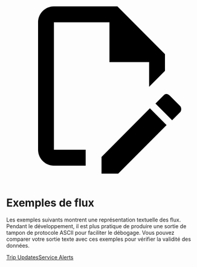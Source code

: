 <a class="pencil-link" href="https://github.com/google/transit/edit/master/gtfs-realtime/spec/en/examples/README.md" title="Edit this page" target="_blank">
    <svg class="pencil" xmlns="http://www.w3.org/2000/svg" viewBox="0 0 24 24"><path d="M10 20H6V4h7v5h5v3.1l2-2V8l-6-6H6c-1.1 0-2 .9-2 2v16c0 1.1.9 2 2 2h4v-2m10.2-7c.1 0 .3.1.4.2l1.3 1.3c.2.2.2.6 0 .8l-1 1-2.1-2.1 1-1c.1-.1.2-.2.4-.2m0 3.9L14.1 23H12v-2.1l6.1-6.1 2.1 2.1Z"></path></svg>
  </a>

# Exemples de flux

Les exemples suivants montrent une représentation textuelle des flux. Pendant le développement, il est plus pratique de produire une sortie de tampon de protocole ASCII pour faciliter le débogage. Vous pouvez comparer votre sortie texte avec ces exemples pour vérifier la validité des données.

<div class="landing-page">
   <a class="button" href="trip-updates">Trip Updates</a><a class="button" href="service-alerts">Service Alerts</a>
</div>
